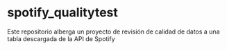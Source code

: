 # spotify_qualitytest
Este repositorio alberga un proyecto de revisión de calidad de datos a una tabla descargada de la API de Spotify

